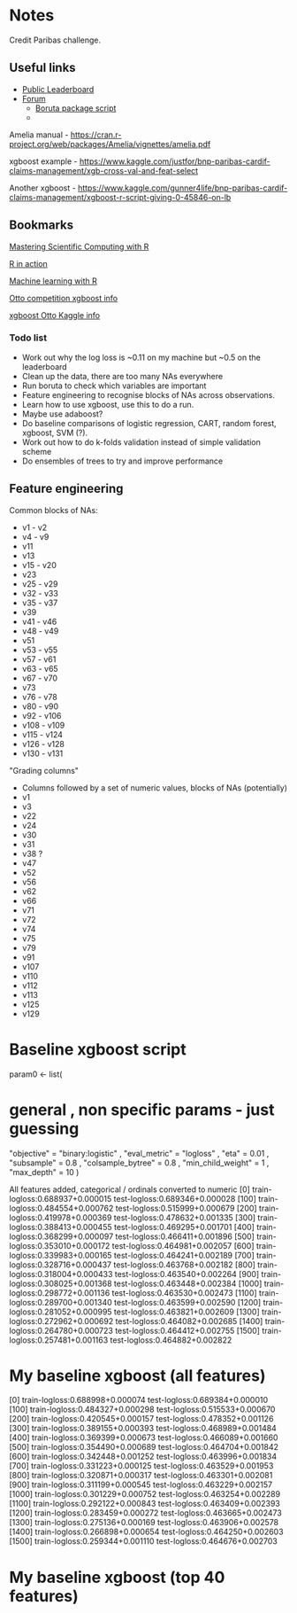 # Notes

Credit Paribas challenge. 

## Useful links

* [Public Leaderboard](https://www.kaggle.com/c/bnp-paribas-cardif-claims-management/leaderboard)
* [Forum](https://www.kaggle.com/c/bnp-paribas-cardif-claims-management/forums)
    * [Boruta package script](https://www.kaggle.com/jimthompson/bnp-paribas-cardif-claims-management/using-the-boruta-package-to-determine-fe)
    * 

Amelia manual - https://cran.r-project.org/web/packages/Amelia/vignettes/amelia.pdf

xgboost example - https://www.kaggle.com/justfor/bnp-paribas-cardif-claims-management/xgb-cross-val-and-feat-select

Another xgboost - https://www.kaggle.com/gunner4life/bnp-paribas-cardif-claims-management/xgboost-r-script-giving-0-45846-on-lb



## Bookmarks

[Mastering Scientific Computing with R](https://www.safaribooksonline.com/library/view/mastering-scientific-computing/9781783555253/ch10s06.html)

[R in action](https://www.safaribooksonline.com/library/view/r-in-action/9781617291388/kindle_split_030.html)

[Machine learning with R](https://www.safaribooksonline.com/library/view/machine-learning-with/9781783982042/ch02s04.html)

[Otto competition xgboost info](https://www.kaggle.com/c/otto-group-product-classification-challenge/forums/t/12947/achieve-0-50776-on-the-leaderboard-in-a-minute-with-xgboost)

[xgboost Otto Kaggle info](https://github.com/dmlc/xgboost/tree/master/demo/kaggle-otto)

### Todo list

* Work out why the log loss is ~0.11 on my machine but ~0.5 on the leaderboard
* Clean up the data, there are too many NAs everywhere
* Run boruta to check which variables are important
* Feature engineering to recognise blocks of NAs across observations.
* Learn how to use xgboost, use this to do a run.
* Maybe use adaboost?
* Do baseline comparisons of logistic regression, CART, random forest, xgboost, SVM (?).
* Work out how to do k-folds validation instead of simple validation scheme
* Do ensembles of trees to try and improve performance

## Feature engineering

Common blocks of NAs:

* v1 - v2
* v4 - v9
* v11
* v13
* v15 - v20
* v23
* v25 - v29
* v32 - v33
* v35 - v37
* v39
* v41 - v46
* v48 - v49
* v51
* v53 - v55
* v57 - v61
* v63 - v65
* v67 - v70
* v73
* v76 - v78
* v80 - v90
* v92 - v106
* v108 - v109
* v115 - v124
* v126 - v128
* v130 - v131

"Grading columns"

* Columns followed by a set of numeric values, blocks of NAs (potentially)
* v1
* v3
* v22
* v24
* v30
* v31
* v38 ?
* v47
* v52
* v56
* v62
* v66
* v71
* v72
* v74
* v75
* v79
* v91
* v107
* v110
* v112
* v113
* v125
* v129

# Baseline xgboost script

param0 <- list(
  # general , non specific params - just guessing
  "objective"  = "binary:logistic"
  , "eval_metric" = "logloss"
  , "eta" = 0.01
  , "subsample" = 0.8
  , "colsample_bytree" = 0.8
  , "min_child_weight" = 1
  , "max_depth" = 10
)

All features added, categorical / ordinals converted to numeric
[0]	train-logloss:0.688937+0.000015	test-logloss:0.689346+0.000028
[100]	train-logloss:0.484554+0.000762	test-logloss:0.515999+0.000679
[200]	train-logloss:0.419978+0.000369	test-logloss:0.478632+0.001335
[300]	train-logloss:0.388413+0.000455	test-logloss:0.469295+0.001701
[400]	train-logloss:0.368299+0.000097	test-logloss:0.466411+0.001896
[500]	train-logloss:0.353010+0.000172	test-logloss:0.464981+0.002057
[600]	train-logloss:0.339983+0.000165	test-logloss:0.464241+0.002189
[700]	train-logloss:0.328716+0.000437	test-logloss:0.463768+0.002182
[800]	train-logloss:0.318004+0.000433	test-logloss:0.463540+0.002264
[900]	train-logloss:0.308025+0.001368	test-logloss:0.463448+0.002384
[1000]	train-logloss:0.298772+0.001136	test-logloss:0.463530+0.002473
[1100]	train-logloss:0.289700+0.001340	test-logloss:0.463599+0.002590
[1200]	train-logloss:0.281052+0.000995	test-logloss:0.463821+0.002609
[1300]	train-logloss:0.272962+0.000692	test-logloss:0.464082+0.002685
[1400]	train-logloss:0.264780+0.000723	test-logloss:0.464412+0.002755
[1500]	train-logloss:0.257481+0.001163	test-logloss:0.464882+0.002822

# My baseline xgboost (all features)
[0]	train-logloss:0.688998+0.000074	test-logloss:0.689384+0.000010
[100]	train-logloss:0.484327+0.000298	test-logloss:0.515533+0.000670
[200]	train-logloss:0.420545+0.000157	test-logloss:0.478352+0.001126
[300]	train-logloss:0.389155+0.000393	test-logloss:0.468989+0.001484
[400]	train-logloss:0.369399+0.000673	test-logloss:0.466089+0.001660
[500]	train-logloss:0.354490+0.000689	test-logloss:0.464704+0.001842
[600]	train-logloss:0.342448+0.001252	test-logloss:0.463996+0.001834
[700]	train-logloss:0.331223+0.000125	test-logloss:0.463529+0.001953
[800]	train-logloss:0.320871+0.000317	test-logloss:0.463301+0.002081
[900]	train-logloss:0.311199+0.000545	test-logloss:0.463229+0.002157
[1000]	train-logloss:0.301229+0.000752	test-logloss:0.463254+0.002289
[1100]	train-logloss:0.292122+0.000843	test-logloss:0.463409+0.002393
[1200]	train-logloss:0.283459+0.000272	test-logloss:0.463665+0.002473
[1300]	train-logloss:0.275136+0.000169	test-logloss:0.463906+0.002578
[1400]	train-logloss:0.266898+0.000654	test-logloss:0.464250+0.002603
[1500]	train-logloss:0.259344+0.001110	test-logloss:0.464676+0.002703

# My baseline xgboost (top 40 features)


